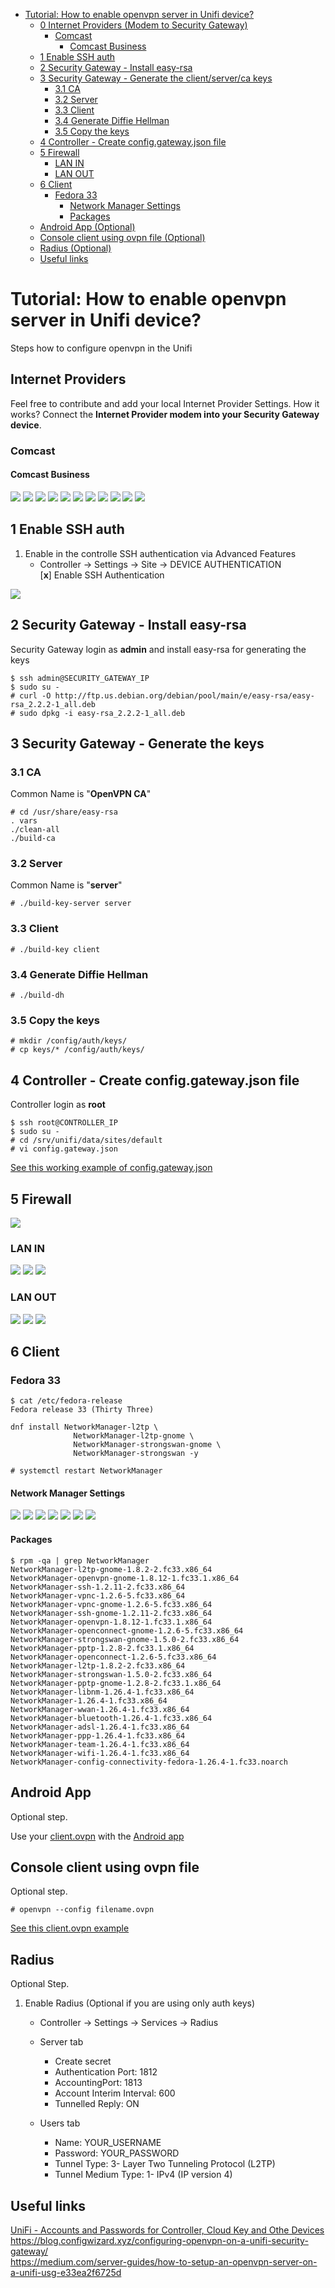 - [Tutorial: How to enable openvpn server in Unifi device?](#tutorial--how-to-enable-openvpn-server-in-unifi-device-)
  * [0 Internet Providers (Modem to Security Gateway)](#Internet-Providers)
    + [Comcast](#Comcast)
      + [Comcast Business](#Comcast-Business)
  * [1 Enable SSH auth](#1-enable-ssh-auth)
  * [2 Security Gateway - Install easy-rsa](#2-security-gateway---install-easy-rsa)
  * [3 Security Gateway - Generate the client/server/ca keys](#3-security-gateway---generate-the-keys)
    + [3.1 CA](#31-ca)
    + [3.2 Server](#32-server)
    + [3.3 Client](#33-client)
    + [3.4 Generate Diffie Hellman](#34-generate-diffie-hellman)
    + [3.5 Copy the keys](#35-copy-the-keys)
  * [4 Controller - Create config.gateway.json file](#4-controller---create-configgatewayjson-file)
  * [5 Firewall](#5-firewall)
    + [LAN IN](#lan-in)
    + [LAN OUT](#lan-out)
  * [6 Client](#6-client)
    + [Fedora 33](#fedora-33)
      - [Network Manager Settings](#network-manager-settings)
      - [Packages](#packages)
  * [Android App (Optional)](#android-app)
  * [Console client using ovpn file (Optional)](#console-client-using-ovpn-file)
  * [Radius (Optional)](#radius)
  * [Useful links](#useful-links)

# Tutorial: How to enable openvpn server in Unifi device?
Steps how to configure openvpn in the Unifi

## Internet Providers
Feel free to contribute and add your local Internet Provider Settings.
How it works? Connect the **Internet Provider modem into your Security Gateway device**.

### Comcast
#### Comcast Business
![](png/comcast/comcast1.png)
![](png/comcast/comcast2.png)
![](png/comcast/comcast3.png)
![](png/comcast/comcast4.png)
![](png/comcast/comcast5.png)
![](png/comcast/comcast6.png)
![](png/comcast/comcast7.png)
![](png/comcast/comcast8.png)
![](png/comcast/comcast9.png)
![](png/comcast/comcast10.png)
![](png/comcast/comcast11.png)


## 1 Enable SSH auth
1) Enable in the controlle SSH authentication via Advanced Features
    - Controller -> Settings -> Site -> DEVICE AUTHENTICATION  
      [**x**] Enable SSH Authentication

![](/png/controller/controller-enable-ssh-auth.png)

## 2 Security Gateway - Install easy-rsa

Security Gateway login as **admin** and install easy-rsa for generating the keys

```
$ ssh admin@SECURITY_GATEWAY_IP
$ sudo su -
# curl -O http://ftp.us.debian.org/debian/pool/main/e/easy-rsa/easy-rsa_2.2.2-1_all.deb
# sudo dpkg -i easy-rsa_2.2.2-1_all.deb
```

## 3 Security Gateway - Generate the keys
### 3.1 CA
Common Name is "**OpenVPN CA**"
```
# cd /usr/share/easy-rsa
. vars
./clean-all
./build-ca
```

### 3.2 Server
Common Name is "**server**"
```
# ./build-key-server server
```

### 3.3 Client
```
# ./build-key client
```
### 3.4 Generate Diffie Hellman
```
# ./build-dh
```

### 3.5 Copy the keys
```
# mkdir /config/auth/keys/
# cp keys/* /config/auth/keys/
```

## 4 Controller - Create config.gateway.json file

Controller login as **root**

```
$ ssh root@CONTROLLER_IP
$ sudo su -
# cd /srv/unifi/data/sites/default  
# vi config.gateway.json
```
[See this working example of config.gateway.json](https://github.com/dougsland/unifi-openvpn/blob/main/CONTROLLER/srv/unifi/data/sites/default/config.gateway.json)

## 5 Firewall
![](png/controller/firewall/unifi-firewall.png)

### LAN IN
![](png/controller/firewall/LAN_IN/unifi-firewall01.png)
![](png/controller/firewall/LAN_IN/unifi-firewall02.png)
![](png/controller/firewall/LAN_IN/unifi-firewall03.png)

### LAN OUT
![](png/controller/firewall/LAN_OUT/unifi-lanout00.png)
![](png/controller/firewall/LAN_OUT/unifi-lanout01.png)
![](png/controller/firewall/LAN_OUT/unifi-lanout02.png)

## 6 Client
### Fedora 33

```
$ cat /etc/fedora-release 
Fedora release 33 (Thirty Three)

dnf install NetworkManager-l2tp \
              NetworkManager-l2tp-gnome \
              NetworkManager-strongswan-gnome \
              NetworkManager-strongswan -y

# systemctl restart NetworkManager

```
#### Network Manager Settings

![](/png/NetworkManager/unifi_add_vpn_00.png)
![](/png/NetworkManager/unifi_add_vpn_01.png)
![](/png/NetworkManager/unifi_add_vpn_02.png)
![](/png/NetworkManager/unifi_add_vpn_03.png)
![](/png/NetworkManager/unifi_add_vpn_04.png)
![](/png/NetworkManager/unifi_add_vpn_05.png)
![](/png/NetworkManager/unifi_add_vpn_06.png)

#### Packages
```
$ rpm -qa | grep NetworkManager
NetworkManager-l2tp-gnome-1.8.2-2.fc33.x86_64
NetworkManager-openvpn-gnome-1.8.12-1.fc33.1.x86_64
NetworkManager-ssh-1.2.11-2.fc33.x86_64
NetworkManager-vpnc-1.2.6-5.fc33.x86_64
NetworkManager-vpnc-gnome-1.2.6-5.fc33.x86_64
NetworkManager-ssh-gnome-1.2.11-2.fc33.x86_64
NetworkManager-openvpn-1.8.12-1.fc33.1.x86_64
NetworkManager-openconnect-gnome-1.2.6-5.fc33.x86_64
NetworkManager-strongswan-gnome-1.5.0-2.fc33.x86_64
NetworkManager-pptp-1.2.8-2.fc33.1.x86_64
NetworkManager-openconnect-1.2.6-5.fc33.x86_64
NetworkManager-l2tp-1.8.2-2.fc33.x86_64
NetworkManager-strongswan-1.5.0-2.fc33.x86_64
NetworkManager-pptp-gnome-1.2.8-2.fc33.1.x86_64
NetworkManager-libnm-1.26.4-1.fc33.x86_64
NetworkManager-1.26.4-1.fc33.x86_64
NetworkManager-wwan-1.26.4-1.fc33.x86_64
NetworkManager-bluetooth-1.26.4-1.fc33.x86_64
NetworkManager-adsl-1.26.4-1.fc33.x86_64
NetworkManager-ppp-1.26.4-1.fc33.x86_64
NetworkManager-team-1.26.4-1.fc33.x86_64
NetworkManager-wifi-1.26.4-1.fc33.x86_64
NetworkManager-config-connectivity-fedora-1.26.4-1.fc33.noarch
```

## Android App

Optional step.

Use your [client.ovpn](https://raw.githubusercontent.com/dougsland/unifi-openvpn/main/client/ovpn/client.ovpn) with the [Android app](https://play.google.com/store/apps/details?id=net.openvpn.openvpn)

## Console client using ovpn file

Optional step.

```
# openvpn --config filename.ovpn
```
[See this client.ovpn example](https://raw.githubusercontent.com/dougsland/unifi-openvpn/main/client/ovpn/client.ovpn)

## Radius

Optional Step.

1) Enable Radius (Optional if you are using only auth keys)

   - Controller -> Settings -> Services -> Radius 

   - Server tab
     - Create secret
     - Authentication Port: 1812
     - AccountingPort: 1813
     - Account Interim Interval: 600
     - Tunnelled Reply: ON

   - Users tab
     - Name: YOUR_USERNAME
     - Password: YOUR_PASSWORD
     - Tunnel Type: 3- Layer Two Tunneling Protocol (L2TP)
     - Tunnel Medium Type: 1- IPv4 (IP version 4)

## Useful links
[UniFi - Accounts and Passwords for Controller, Cloud Key and Othe Devices](https://help.ui.com/hc/en-us/articles/204909374-UniFi-Accounts-and-Passwords-for-Controller-Cloud-Key-and-Other-Devices)  
https://blog.configwizard.xyz/configuring-openvpn-on-a-unifi-security-gateway/  
https://medium.com/server-guides/how-to-setup-an-openvpn-server-on-a-unifi-usg-e33ea2f6725d
